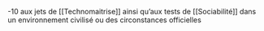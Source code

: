 -10 aux jets de [[Technomaitrise]] ainsi qu’aux tests de [[Sociabilité]] dans un environnement civilisé ou des circonstances officielles 